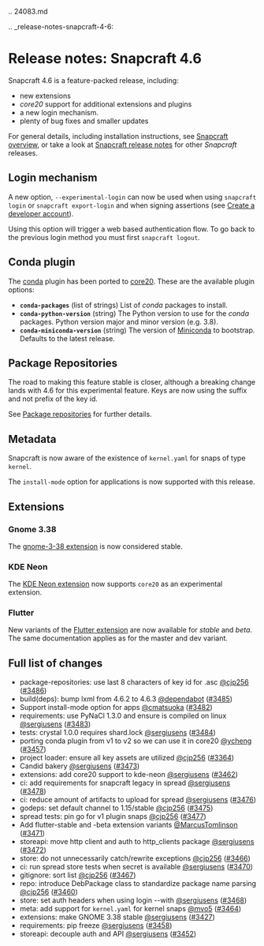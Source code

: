 .. 24083.md

.. _release-notes-snapcraft-4-6:

# Release notes: Snapcraft 4.6

Snapcraft 4.6 is a feature-packed release, including:
- new extensions
-  _core20_ support for additional extensions and plugins
- a new login mechanism.
- plenty of bug fixes and smaller updates

For general details, including installation instructions, see [Snapcraft overview](https://snapcraft.io/docs/snapcraft-overview), or take a look at [Snapcraft release notes](https://snapcraft.io/docs/snapcraft-release-notes) for other *Snapcraft* releases.

## Login mechanism

A new option, `--experimental-login` can now be used when using `snapcraft login` or `snapcraft export-login` and when signing assertions (see [Create a developer account](/t/create-a-developer-account/6760)).

Using this option will trigger a web based authentication flow. To go back to the previous login method you must first `snapcraft logout`.

## Conda plugin

The [conda](/t/the-conda-plugin/12530) plugin has been ported to [core20](/t/base-snaps/11198). These are the available plugin options:

* **`conda-packages`** (list of strings)
List of *conda* packages to install.
* **`conda-python-version`** (string)
The Python version to use for the *conda* packages.
 Python version major and minor version (e.g. 3.8).
* **`conda-miniconda-version`** (string)
The version of [Miniconda](https://docs.conda.io/en/latest/miniconda.html) to bootstrap.
Defaults to the latest release.


## Package Repositories

The road to making this feature stable is closer, although a breaking change lands with 4.6 for this experimental feature. Keys are now using the suffix and not prefix of the key id.

See [Package repositories](/t/snapcraft-package-repositories/15475) for further details.

## Metadata

Snapcraft is now aware of the existence of `kernel.yaml` for snaps of type `kernel`.

The `install-mode` option for applications is now supported with this release.

## Extensions


### Gnome 3.38

The [gnome-3-38 extension](/t/the-gnome-3-38-extension/22923) is now considered stable.

### KDE Neon


The [KDE Neon extension](/t/the-kde-neon-extension/13752) now supports `core20` as an experimental extension.

### Flutter


New variants of the [Flutter extension](/t/the-flutter-extension/19166) are now available for _stable_ and _beta_. The same documentation applies as for the master and dev variant.

Full list of changes
--------------------

-   package-repositories: use last 8 characters of key id for .asc [@cjp256](https://github.com/cjp256) ([#3486](https://github.com/snapcore/snapcraft/pull/3486))
-   build(deps): bump lxml from 4.6.2 to 4.6.3 [@dependabot](https://github.com/dependabot) ([#3485](https://github.com/snapcore/snapcraft/pull/3485))
-   Support install-mode option for apps [@cmatsuoka](https://github.com/cmatsuoka) ([#3482](https://github.com/snapcore/snapcraft/pull/3482))
-   requirements: use PyNaCl 1.3.0 and ensure is compiled on linux [@sergiusens](https://github.com/sergiusens) ([#3483](https://github.com/snapcore/snapcraft/pull/3483))
-   tests: crystal 1.0.0 requires shard.lock [@sergiusens](https://github.com/sergiusens) ([#3484](https://github.com/snapcore/snapcraft/pull/3484))
-   porting conda plugin from v1 to v2 so we can use it in core20 [@ycheng](https://github.com/ycheng) ([#3457](https://github.com/snapcore/snapcraft/pull/3457))
-   project loader: ensure all key assets are utilized [@cjp256](https://github.com/cjp256) ([#3364](https://github.com/snapcore/snapcraft/pull/3364))
-   Candid bakery [@sergiusens](https://github.com/sergiusens) ([#3473](https://github.com/snapcore/snapcraft/pull/3473))
-   extensions: add core20 support to kde-neon [@sergiusens](https://github.com/sergiusens) ([#3462](https://github.com/snapcore/snapcraft/pull/3462))
-   ci: add requirements for snapcraft legacy in spread [@sergiusens](https://github.com/sergiusens) ([#3478](https://github.com/snapcore/snapcraft/pull/3478))
-   ci: reduce amount of artifacts to upload for spread [@sergiusens](https://github.com/sergiusens) ([#3476](https://github.com/snapcore/snapcraft/pull/3476))
-   godeps: set default channel to 1.15/stable [@cjp256](https://github.com/cjp256) ([#3475](https://github.com/snapcore/snapcraft/pull/3475))
-   spread tests: pin go for v1 plugin snaps [@cjp256](https://github.com/cjp256) ([#3477](https://github.com/snapcore/snapcraft/pull/3477))
-   Add flutter-stable and -beta extension variants [@MarcusTomlinson](https://github.com/MarcusTomlinson) ([#3471](https://github.com/snapcore/snapcraft/pull/3471))
-   storeapi: move http client and auth to http_clients package [@sergiusens](https://github.com/sergiusens) ([#3472](https://github.com/snapcore/snapcraft/pull/3472))
-   store: do not unnecessarily catch/rewrite exceptions [@cjp256](https://github.com/cjp256) ([#3466](https://github.com/snapcore/snapcraft/pull/3466))
-   ci: run spread store tests when secret is available [@sergiusens](https://github.com/sergiusens) ([#3470](https://github.com/snapcore/snapcraft/pull/3470))
-   gitignore: sort list [@cjp256](https://github.com/cjp256) ([#3467](https://github.com/snapcore/snapcraft/pull/3467))
-   repo: introduce DebPackage class to standardize package name parsing [@cjp256](https://github.com/cjp256) ([#3460](https://github.com/snapcore/snapcraft/pull/3460))
-   store: set auth headers when using login --with [@sergiusens](https://github.com/sergiusens) ([#3468](https://github.com/snapcore/snapcraft/pull/3468))
-   meta: add support for `kernel.yaml` for kernel snaps [@mvo5](https://github.com/mvo5) ([#3464](https://github.com/snapcore/snapcraft/pull/3464))
-   extensions: make GNOME 3.38 stable [@sergiusens](https://github.com/sergiusens) ([#3427](https://github.com/snapcore/snapcraft/pull/3427))
-   requirements: pip freeze [@sergiusens](https://github.com/sergiusens) ([#3458](https://github.com/snapcore/snapcraft/pull/3458))
-   storeapi: decouple auth and API [@sergiusens](https://github.com/sergiusens) ([#3452](https://github.com/snapcore/snapcraft/pull/3452))